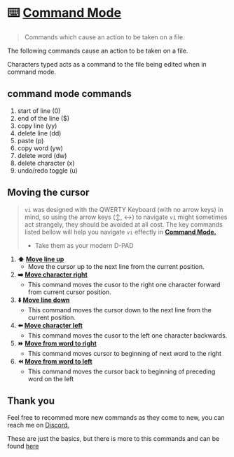 # :keyboard: [Command Mode](vi/command-mode/README.md)
> Commands which cause an action to be taken on a file.

The following commands cause an action to be taken on a file.

Characters typed acts as a command to the file being edited when in command mode.

## command mode commands
1. start of line (0)
1. end of the line ($)
1. copy line (yy)
1. delete line (dd)
1. paste (p)
1. copy word (yw)
1. delete word (dw)
1. delete character (x)
1. undo/redo toggle (u)

## Moving the cursor
> `vi` was designed with the QWERTY Keyboard (with no arrow keys) in mind, so using the arrow keys (:arrow_up_down:, :left_right_arrow:) to navigate `vi` might sometimes act strangely, they should be avoided at all cost.
The key commands listed bellow will help you navigate `vi` effectly in **[Command Mode.](/vi/command-mode/README.md)**
> - Take them as your modern D-PAD

1. **:arrow_up: [Move line up](/vi/command-mode/move_line-up)**
    - Move the cursor up to the next line from the current position.
1. **:arrow_right: [Move character right](/vi/command-mode/move_char-right)**
    - This command moves the cusor to the right one character forward from current cursor position.
1. **:arrow_down: [Move line down](/vi/command-mode/move_line-down)**
    - This command moves the cursor down to the next line from the current position.
1. **:arrow_left: [Move character left](/vi/command-mode/move_char-left)**
    - This command moves the cusor to the left one character backwards.
1. **:fast_forward: [Move from word to right](/vi/command-mode/move_word-right)**
    - This command moves cursor to beginning of next word to the right
1. **:rewind: [Move from word to left](/vi/command-mode/move_word-left)**
    - This command moves the cursor back to beginning of preceding word on the left

## Thank you
Feel free to recommed more new commands as they come to new, you can reach me on [Discord.](https://discord.com/users/982980024950997073)

These are just the basics, but there is more to this commands and can be found [here](https://www.cs.colostate.edu/helpdocs/vi.html)
